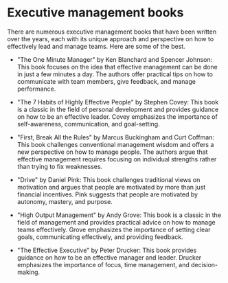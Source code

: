 # Executive management books

There are numerous executive management books that have been written over the years, each with its unique approach and perspective on how to effectively lead and manage teams. Here are some of the best.

* "The One Minute Manager" by Ken Blanchard and Spencer Johnson: This book focuses on the idea that effective management can be done in just a few minutes a day. The authors offer practical tips on how to communicate with team members, give feedback, and manage performance.

* "The 7 Habits of Highly Effective People" by Stephen Covey: This book is a classic in the field of personal development and provides guidance on how to be an effective leader. Covey emphasizes the importance of self-awareness, communication, and goal-setting.

* "First, Break All the Rules" by Marcus Buckingham and Curt Coffman: This book challenges conventional management wisdom and offers a new perspective on how to manage people. The authors argue that effective management requires focusing on individual strengths rather than trying to fix weaknesses.

* "Drive" by Daniel Pink: This book challenges traditional views on motivation and argues that people are motivated by more than just financial incentives. Pink suggests that people are motivated by autonomy, mastery, and purpose.

* "High Output Management" by Andy Grove: This book is a classic in the field of management and provides practical advice on how to manage teams effectively. Grove emphasizes the importance of setting clear goals, communicating effectively, and providing feedback.

* "The Effective Executive" by Peter Drucker: This book provides guidance on how to be an effective manager and leader. Drucker emphasizes the importance of focus, time management, and decision-making.
